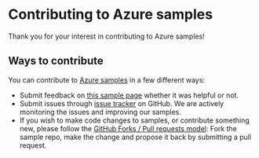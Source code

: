 # Contributing to Azure samples

Thank you for your interest in contributing to Azure samples!

## Ways to contribute

You can contribute to [Azure samples](https://github.com/Azure-Samples/resources-dotnet-deploy-virtual-machine-with-managed-disks-using-arm-template) in a few different ways:

- Submit feedback on [this sample page](https://azure.microsoft.com/documentation/samples/resources-dotnet-deploy-virtual-machine-with-managed-disks-using-arm-template/) whether it was helpful or not.  
- Submit issues through [issue tracker](https://github.com/Azure-Samples/resources-dotnet-deploy-virtual-machine-with-managed-disks-using-arm-template/issues) on GitHub. We are actively monitoring the issues and improving our samples.
- If you wish to make code changes to samples, or contribute something new, please follow the [GitHub Forks / Pull requests model](https://help.github.com/articles/fork-a-repo/): Fork the sample repo, make the change and propose it back by submitting a pull request.